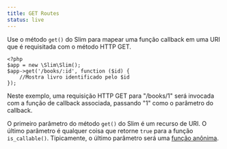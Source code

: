 ```yaml
---
title: GET Routes
status: live
---
```


Use o método `get()` do Slim para mapear uma função callback em uma URI que é requisitada com o método HTTP GET.

    <?php
    $app = new \Slim\Slim();
    $app->get('/books/:id', function ($id) {
        //Mostra livro identificado pelo $id
    });

Neste exemplo, uma requisição HTTP GET para "/books/1" será invocada com a função de callback associada, passando "1"
como  o parâmetro do callback.

O primeiro parâmetro do método `get()` do Slim é um recurso de URI. O último parâmetro é qualquer coisa que retorne
`true` para a função `is_callable()`. Tipicamente, o último parâmetro será uma [função anônima][anon-func].

[anon-func]: http://php.net/manual/en/functions.anonymous.php
